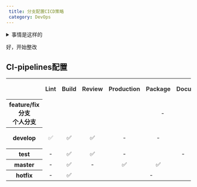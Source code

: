```yaml
---
 title: 分支配置CICD策略
 category: DevOps
---
```


<details>
<summary>事情是这样的</summary>
周同学 2021-12-29 下午 10:25 

几位，关于现在打包前端项目跑的非常慢，改完一次代码要跑2次CI，总共26分钟才能打包。导致现在每次发版都非常慢，最近经常是12点以后，最晚是4点多。找沈邗聊了一下，建议我们前端非主要分支，ci策略大量减轻，主要分支，一定量减轻ci任务 ，各位怎么看？  
  
DevOps大佬 2021-12-29 下午 10:26

1\. 对于非打包分支，可以只跑lint和去掉AOT的npm build;  
  
架构师 2021-12-29 下午 10:28  
编译两次26分钟 现在自己pc机器本地编译的话要多久呢@我  
  
DevOps大佬 2021-12-29 下午 10:28  
2\. 对于develop分支，也可以考虑关闭AOT、采用不合并静态资源的方式，并且可以分模块并行添加，以加速构建速度；  
  
DevOps大佬 2021-12-29 下午 10:28  
3\. 对于develop分支，建议上差分包；

我 2021-12-30 上午 10:05  
@所有人 现状：  
现在跑两遍CI是因为启用的分支保护策略及merge策略：个人分支merge回开发主分支需要 自己分支或fork的仓库分支Pipelines must succeed即第一次，合并回来后触发集成CI即第二次。

每次的pipeline 过程为：  
master分支 stages包括「build，package」总体10min  
test分支 stages包括「build，review」总体10min  
master、test以外分支stages包括「lint，build，review」总体10min-21min

现在部署用的不是打包专业的master分支，时间会> 10min  
pipeline中耗时久的是build stage，时间5min-10min，都是AOT编译。  
  
我 2021-12-30 上午 10:05  
我觉得现在可以优化的点是可以特定快速验证分支可以不触发CI，直接在快速验证分支跑一遍CI，有问题也是快速修复的方式。  
  
我 2021-12-30 上午 10:12  
第二点是：构建模式优化 快速验证的分支采用开发 build，正式部署交付的分支采用production build（AOT）  
  
架构师 2021-12-30 上午 10:13  
我觉得可以的 这样一次快速验证构建可以在10分钟内  
  
架构师 2021-12-30 上午 10:13  
去aot的话会更快  
  
架构师 2021-12-30 上午 10:28  
@PM @周同学 基本和老沈昨天的建议一致，那么我们先按照这个思路走下去试试？

我 2021-12-30 下午 1:52

![](/download/attachments/50464663/image2022-1-6%2013%3A51%3A5.png?version=1&modificationDate=1641448267038&api=v2)![](/download/attachments/50464663/image2022-1-6%2013%3A51%3A13.png?version=1&modificationDate=1641448274949&api=v2)  
DevOps大佬 2021-12-30 下午 1:53  
效果很好  
  
架构师 2021-12-30 下午 1:53  
👍  
  
PM 2021-12-30 下午 1:56  
\[强\]

  
周同学 2021-12-30 下午 1:57  
package 不会影响打包么  
  
我 2021-12-30 下午 1:57  
CI和Dockerfile 的修改改在了develop和hotfix分支，用其它分支部署先确保同步过这俩分支  
  
我 2021-12-30 下午 1:58  
\> package 不会影响打包么  
触发package的只有master分支，和原来的master构建一致的，没动，不影响
</details>

好，开始整改
## CI-pipelines配置
<table class="fixed-table wrapped confluenceTable" resolved=""><colgroup><col style="width: 138.0px;"><col style="width: 47.0px;"><col style="width: 56.0px;"><col style="width: 87.0px;"><col style="width: 95.0px;"><col style="width: 78.0px;"><col style="width: 125.0px;"><col style="width: 103.0px;"><col style="width: 168.0px;"></colgroup><tbody><tr><th colspan="1" class="confluenceTh">&nbsp;</th><th style="text-align: center;" class="confluenceTh"><span style="color: rgb(48,48,48);">Lint</span></th><th style="text-align: center;" class="confluenceTh"><span style="color: rgb(48,48,48);">Build</span></th><th style="text-align: center;" class="confluenceTh"><span style="color: rgb(48,48,48);">Review</span></th><th style="text-align: center;" class="confluenceTh"><span style="color: rgb(48,48,48);"><span style="color: rgb(48,48,48);">Production</span></span></th><th style="text-align: center;" class="confluenceTh"><span style="color: rgb(48,48,48);">Package</span></th><th style="text-align: center;" class="confluenceTh"><span style="color: rgb(48,48,48);"><span style="color: rgb(48,48,48);">Documentation</span></span></th><th style="text-align: center;" colspan="1" class="confluenceTh">build方式</th><th style="text-align: center;" colspan="1" class="confluenceTh">耗时</th></tr><tr><th colspan="1" class="confluenceTh"><span>feature/fix分支<br>个人分支</span></th><td style="text-align: center;" colspan="8" class="confluenceTd">-</td></tr><tr><th colspan="1" class="confluenceTh">develop</th><td style="text-align: center;" class="confluenceTd"><div><span style="color: rgb(112,112,112);">✅</span></div></td><td style="text-align: center;" class="confluenceTd"><p class="checked">✅</p></td><td style="text-align: center;" class="confluenceTd"><p>✅</p></td><td style="text-align: center;" class="confluenceTd">-</td><td style="text-align: center;" class="confluenceTd">-</td><td style="text-align: center;" class="confluenceTd"><span>✅</span></td><td style="text-align: center;" colspan="1" class="confluenceTd"><span>develop</span></td><td style="text-align: center;" colspan="1" class="confluenceTd"><span style="color: rgb(48,48,48);">00:</span>17:48</td></tr><tr><th colspan="1" class="confluenceTh">test</th><td style="text-align: center;" class="confluenceTd">-</td><td style="text-align: center;" class="confluenceTd"><span>✅</span></td><td style="text-align: center;" class="confluenceTd"><span>✅</span></td><td style="text-align: center;" class="confluenceTd">-</td><td style="text-align: center;" colspan="2" class="confluenceTd">-</td><td style="text-align: center;" colspan="1" class="confluenceTd"><span>develop</span></td><td style="text-align: center;" colspan="1" class="confluenceTd"><span style="color: rgb(48,48,48);">00:08</span><span>:28</span></td></tr><tr><th colspan="1" class="confluenceTh">master</th><td style="text-align: center;" class="confluenceTd">-</td><td style="text-align: center;" class="confluenceTd"><span>✅</span></td><td style="text-align: center;" class="confluenceTd">-</td><td style="text-align: center;" class="confluenceTd"><span>✅</span></td><td style="text-align: center;" class="confluenceTd"><span>✅</span></td><td style="text-align: center;" class="confluenceTd">-</td><td style="text-align: center;" colspan="1" class="confluenceTd">AOT</td><td style="text-align: center;" colspan="1" class="confluenceTd"><span style="color: rgb(48,48,48);">00:</span><span>14:12</span></td></tr><tr><th colspan="1" class="confluenceTh">hotfix</th><td style="text-align: center;" colspan="1" class="confluenceTd">-</td><td style="text-align: center;" colspan="1" class="confluenceTd"><span>✅</span></td><td style="text-align: center;" colspan="4" class="confluenceTd">-</td><td style="text-align: center;" colspan="1" class="confluenceTd">develop</td><td style="text-align: center;" colspan="1" class="confluenceTd"><span style="color: rgb(48,48,48);">00:06:59</span></td></tr></tbody></table>